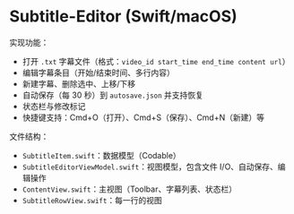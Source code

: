 # Subtitle-Editor (Swift/macOS)

实现功能：

- 打开 `.txt` 字幕文件（格式：`video_id start_time end_time content url`）
- 编辑字幕条目（开始/结束时间、多行内容）
- 新建字幕、删除选中、上移/下移
- 自动保存（每 30 秒）到 `autosave.json` 并支持恢复
- 状态栏与修改标记
- 快捷键支持：Cmd+O（打开）、Cmd+S（保存）、Cmd+N（新建）等

文件结构：
- `SubtitleItem.swift`：数据模型（Codable）
- `SubtitleEditorViewModel.swift`：视图模型，包含文件 I/O、自动保存、编辑操作
- `ContentView.swift`：主视图（Toolbar、字幕列表、状态栏）
- `SubtitleRowView.swift`：每一行的视图